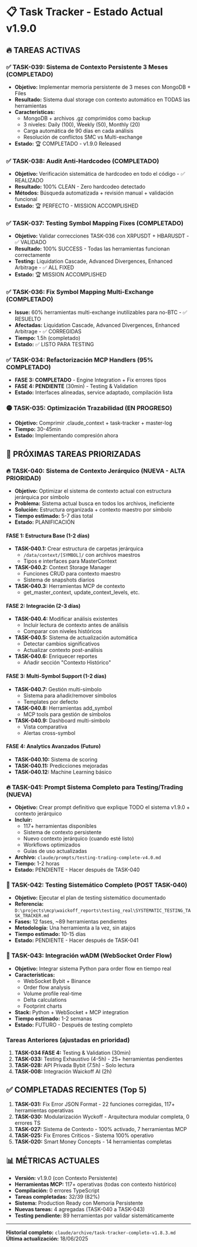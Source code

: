 # 📋 Task Tracker - Estado Actual v1.9.0

## 🔥 TAREAS ACTIVAS

### ✅ TASK-039: Sistema de Contexto Persistente 3 Meses (COMPLETADO)
- **Objetivo:** Implementar memoria persistente de 3 meses con MongoDB + Files
- **Resultado:** Sistema dual storage con contexto automático en TODAS las herramientas
- **Características:**
  - MongoDB + archivos .gz comprimidos como backup
  - 3 niveles: Daily (100), Weekly (50), Monthly (20)
  - Carga automática de 90 días en cada análisis
  - Resolución de conflictos SMC vs Multi-exchange
- **Estado:** 🏆 COMPLETADO - v1.9.0 Released

### ✅ TASK-038: Audit Anti-Hardcodeo (COMPLETADO)
- **Objetivo:** Verificación sistemática de hardcodeo en todo el código - ✅ REALIZADO
- **Resultado:** 100% CLEAN - Zero hardcodeo detectado
- **Métodos:** Búsqueda automatizada + revisión manual + validación funcional
- **Estado:** 🏆 PERFECTO - MISSION ACCOMPLISHED

### ✅ TASK-037: Testing Symbol Mapping Fixes (COMPLETADO)
- **Objetivo:** Validar correcciones TASK-036 con XRPUSDT + HBARUSDT - ✅ VALIDADO
- **Resultado:** 100% SUCCESS - Todas las herramientas funcionan correctamente
- **Testing:** Liquidation Cascade, Advanced Divergences, Enhanced Arbitrage - ✅ ALL FIXED
- **Estado:** 🏆 MISSION ACCOMPLISHED

### ✅ TASK-036: Fix Symbol Mapping Multi-Exchange (COMPLETADO)
- **Issue:** 60% herramientas multi-exchange inutilizables para no-BTC - ✅ RESUELTO
- **Afectadas:** Liquidation Cascade, Advanced Divergences, Enhanced Arbitrage - ✅ CORREGIDAS
- **Tiempo:** 1.5h (completado)
- **Estado:** ✅ LISTO PARA TESTING

### ✅ TASK-034: Refactorización MCP Handlers (95% COMPLETADO)
- **FASE 3: COMPLETADO** - Engine Integration + Fix errores tipos
- **FASE 4: PENDIENTE** (30min) - Testing & Validation
- **Estado:** Interfaces alineadas, service adaptado, compilación lista

### 🟡 TASK-035: Optimización Trazabilidad (EN PROGRESO)
- **Objetivo:** Comprimir .claude_context + task-tracker + master-log
- **Tiempo:** 30-45min
- **Estado:** Implementando compresión ahora

## 🎯 PRÓXIMAS TAREAS PRIORIZADAS

### 🔥 TASK-040: Sistema de Contexto Jerárquico (NUEVA - ALTA PRIORIDAD)
- **Objetivo:** Optimizar el sistema de contexto actual con estructura jerárquica por símbolo
- **Problema:** Sistema actual busca en todos los archivos, ineficiente
- **Solución:** Estructura organizada + contexto maestro por símbolo
- **Tiempo estimado:** 5-7 días total
- **Estado:** PLANIFICACIÓN

#### FASE 1: Estructura Base (1-2 días)
- **TASK-040.1:** Crear estructura de carpetas jerárquica
  - `/data/context/[SYMBOL]/` con archivos maestros
  - Tipos e interfaces para MasterContext
- **TASK-040.2:** Context Storage Manager
  - Funciones CRUD para contexto maestro
  - Sistema de snapshots diarios
- **TASK-040.3:** Herramientas MCP de contexto
  - get_master_context, update_context_levels, etc.

#### FASE 2: Integración (2-3 días)
- **TASK-040.4:** Modificar análisis existentes
  - Incluir lectura de contexto antes de análisis
  - Comparar con niveles históricos
- **TASK-040.5:** Sistema de actualización automática
  - Detectar cambios significativos
  - Actualizar contexto post-análisis
- **TASK-040.6:** Enriquecer reportes
  - Añadir sección "Contexto Histórico"

#### FASE 3: Multi-Symbol Support (1-2 días)
- **TASK-040.7:** Gestión multi-símbolo
  - Sistema para añadir/remover símbolos
  - Templates por defecto
- **TASK-040.8:** Herramientas add_symbol
  - MCP tools para gestión de símbolos
- **TASK-040.9:** Dashboard multi-símbolo
  - Vista comparativa
  - Alertas cross-symbol

#### FASE 4: Analytics Avanzados (Futuro)
- **TASK-040.10:** Sistema de scoring
- **TASK-040.11:** Predicciones mejoradas
- **TASK-040.12:** Machine Learning básico

### 🔥 TASK-041: Prompt Sistema Completo para Testing/Trading (NUEVA)
- **Objetivo:** Crear prompt definitivo que explique TODO el sistema v1.9.0 + contexto jerárquico
- **Incluir:** 
  - 117+ herramientas disponibles
  - Sistema de contexto persistente
  - Nuevo contexto jerárquico (cuando esté listo)
  - Workflows optimizados
  - Guías de uso actualizadas
- **Archivo:** `claude/prompts/testing-trading-complete-v4.0.md`
- **Tiempo:** 1-2 horas
- **Estado:** PENDIENTE - Hacer después de TASK-040

### 🎯 TASK-042: Testing Sistemático Completo (POST TASK-040)
- **Objetivo:** Ejecutar el plan de testing sistemático documentado
- **Referencia:** `D:\projects\mcp\waickoff_reports\testing_real\SYSTEMATIC_TESTING_TASK_TRACKER.md`
- **Fases:** 12 fases, ~89 herramientas pendientes
- **Metodología:** Una herramienta a la vez, sin atajos
- **Tiempo estimado:** 10-15 días
- **Estado:** PENDIENTE - Hacer después de TASK-041

### 🚀 TASK-043: Integración wADM (WebSocket Order Flow)
- **Objetivo:** Integrar sistema Python para order flow en tiempo real
- **Características:**
  - WebSocket Bybit + Binance
  - Order flow analysis
  - Volume profile real-time
  - Delta calculations
  - Footprint charts
- **Stack:** Python + WebSocket + MCP integration
- **Tiempo estimado:** 1-2 semanas
- **Estado:** FUTURO - Después de testing completo

### Tareas Anteriores (ajustadas en prioridad)
1. **TASK-034 FASE 4:** Testing & Validation (30min)
2. **TASK-033:** Testing Exhaustivo (4-5h) - 25+ herramientas pendientes
3. **TASK-028:** API Privada Bybit (7.5h) - Solo lectura
4. **TASK-008:** Integración Waickoff AI (2h)

## ✅ COMPLETADAS RECIENTES (Top 5)

1. **TASK-031:** Fix Error JSON Format - 22 funciones corregidas, 117+ herramientas operativas
2. **TASK-030:** Modularización Wyckoff - Arquitectura modular completa, 0 errores TS
3. **TASK-027:** Sistema de Contexto - 100% activado, 7 herramientas MCP
4. **TASK-025:** Fix Errores Críticos - Sistema 100% operativo
5. **TASK-020:** Smart Money Concepts - 14 herramientas completas

## 📊 MÉTRICAS ACTUALES

- **Versión:** v1.9.0 (con Contexto Persistente)
- **Herramientas MCP:** 117+ operativas (todas con contexto histórico)
- **Compilación:** 0 errores TypeScript
- **Tareas completadas:** 32/39 (82%)
- **Sistema:** Production Ready con Memoria Persistente
- **Nuevas tareas:** 4 agregadas (TASK-040 a TASK-043)
- **Testing pendiente:** 89 herramientas por validar sistemáticamente

---
**Historial completo:** `claude/archive/task-tracker-completo-v1.8.3.md`
**Última actualización:** 18/06/2025
